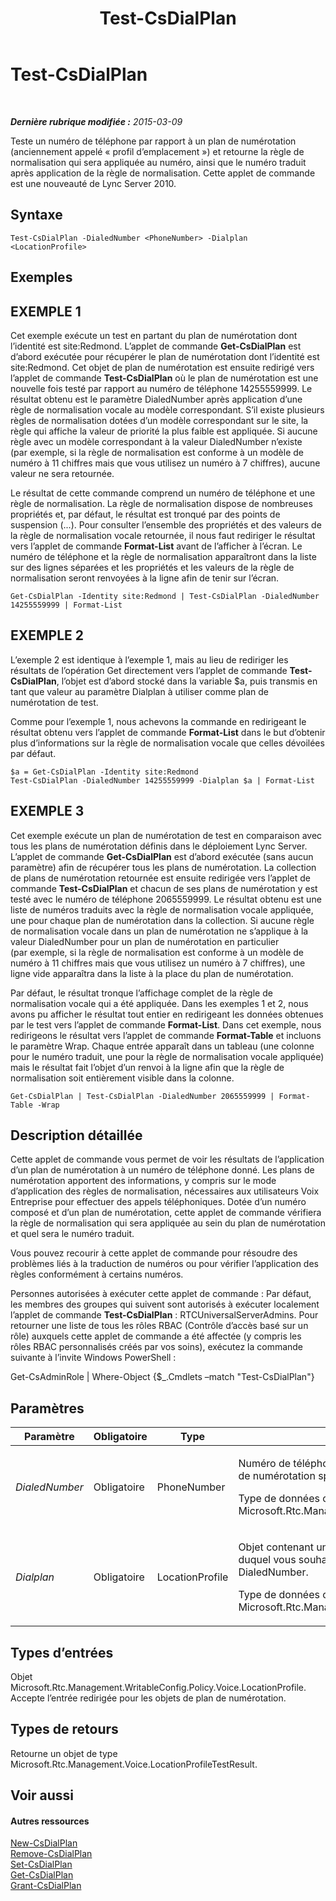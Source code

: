 ﻿---
title: Test-CsDialPlan
TOCTitle: Test-CsDialPlan
ms:assetid: e6618394-82c5-4bc2-85cc-97ac4686a1aa
ms:mtpsurl: https://technet.microsoft.com/fr-fr/library/Gg399024(v=OCS.15)
ms:contentKeyID: 49299181
ms.date: 05/20/2016
mtps_version: v=OCS.15
ms.translationtype: HT
---

# Test-CsDialPlan

 

_**Dernière rubrique modifiée :** 2015-03-09_

Teste un numéro de téléphone par rapport à un plan de numérotation (anciennement appelé « profil d’emplacement ») et retourne la règle de normalisation qui sera appliquée au numéro, ainsi que le numéro traduit après application de la règle de normalisation. Cette applet de commande est une nouveauté de Lync Server 2010.

## Syntaxe

    Test-CsDialPlan -DialedNumber <PhoneNumber> -Dialplan <LocationProfile>

## Exemples

## EXEMPLE 1

Cet exemple exécute un test en partant du plan de numérotation dont l’identité est site:Redmond. L’applet de commande **Get-CsDialPlan** est d’abord exécutée pour récupérer le plan de numérotation dont l’identité est site:Redmond. Cet objet de plan de numérotation est ensuite redirigé vers l’applet de commande **Test-CsDialPlan** où le plan de numérotation est une nouvelle fois testé par rapport au numéro de téléphone 14255559999. Le résultat obtenu est le paramètre DialedNumber après application d’une règle de normalisation vocale au modèle correspondant. S’il existe plusieurs règles de normalisation dotées d’un modèle correspondant sur le site, la règle qui affiche la valeur de priorité la plus faible est appliquée. Si aucune règle avec un modèle correspondant à la valeur DialedNumber n’existe (par exemple, si la règle de normalisation est conforme à un modèle de numéro à 11 chiffres mais que vous utilisez un numéro à 7 chiffres), aucune valeur ne sera retournée.

Le résultat de cette commande comprend un numéro de téléphone et une règle de normalisation. La règle de normalisation dispose de nombreuses propriétés et, par défaut, le résultat est tronqué par des points de suspension (...). Pour consulter l’ensemble des propriétés et des valeurs de la règle de normalisation vocale retournée, il nous faut rediriger le résultat vers l’applet de commande **Format-List** avant de l’afficher à l’écran. Le numéro de téléphone et la règle de normalisation apparaîtront dans la liste sur des lignes séparées et les propriétés et les valeurs de la règle de normalisation seront renvoyées à la ligne afin de tenir sur l’écran.

    Get-CsDialPlan -Identity site:Redmond | Test-CsDialPlan -DialedNumber 14255559999 | Format-List

## EXEMPLE 2

L’exemple 2 est identique à l’exemple 1, mais au lieu de rediriger les résultats de l’opération Get directement vers l’applet de commande **Test-CsDialPlan**, l’objet est d’abord stocké dans la variable $a, puis transmis en tant que valeur au paramètre Dialplan à utiliser comme plan de numérotation de test.

Comme pour l’exemple 1, nous achevons la commande en redirigeant le résultat obtenu vers l’applet de commande **Format-List** dans le but d’obtenir plus d’informations sur la règle de normalisation vocale que celles dévoilées par défaut.

    $a = Get-CsDialPlan -Identity site:Redmond
    Test-CsDialPlan -DialedNumber 14255559999 -Dialplan $a | Format-List

## EXEMPLE 3

Cet exemple exécute un plan de numérotation de test en comparaison avec tous les plans de numérotation définis dans le déploiement Lync Server. L’applet de commande **Get-CsDialPlan** est d’abord exécutée (sans aucun paramètre) afin de récupérer tous les plans de numérotation. La collection de plans de numérotation retournée est ensuite redirigée vers l’applet de commande **Test-CsDialPlan** et chacun de ses plans de numérotation y est testé avec le numéro de téléphone 2065559999. Le résultat obtenu est une liste de numéros traduits avec la règle de normalisation vocale appliquée, une pour chaque plan de numérotation dans la collection. Si aucune règle de normalisation vocale dans un plan de numérotation ne s’applique à la valeur DialedNumber pour un plan de numérotation en particulier (par exemple, si la règle de normalisation est conforme à un modèle de numéro à 11 chiffres mais que vous utilisez un numéro à 7 chiffres), une ligne vide apparaîtra dans la liste à la place du plan de numérotation.

Par défaut, le résultat tronque l’affichage complet de la règle de normalisation vocale qui a été appliquée. Dans les exemples 1 et 2, nous avons pu afficher le résultat tout entier en redirigeant les données obtenues par le test vers l’applet de commande **Format-List**. Dans cet exemple, nous redirigeons le résultat vers l’applet de commande **Format-Table** et incluons le paramètre Wrap. Chaque entrée apparaît dans un tableau (une colonne pour le numéro traduit, une pour la règle de normalisation vocale appliquée) mais le résultat fait l’objet d’un renvoi à la ligne afin que la règle de normalisation soit entièrement visible dans la colonne.

    Get-CsDialPlan | Test-CsDialPlan -DialedNumber 2065559999 | Format-Table -Wrap

## Description détaillée

Cette applet de commande vous permet de voir les résultats de l’application d’un plan de numérotation à un numéro de téléphone donné. Les plans de numérotation apportent des informations, y compris sur le mode d’application des règles de normalisation, nécessaires aux utilisateurs Voix Entreprise pour effectuer des appels téléphoniques. Dotée d’un numéro composé et d’un plan de numérotation, cette applet de commande vérifiera la règle de normalisation qui sera appliquée au sein du plan de numérotation et quel sera le numéro traduit.

Vous pouvez recourir à cette applet de commande pour résoudre des problèmes liés à la traduction de numéros ou pour vérifier l’application des règles conformément à certains numéros.

Personnes autorisées à exécuter cette applet de commande : Par défaut, les membres des groupes qui suivent sont autorisés à exécuter localement l’applet de commande **Test-CsDialPlan** : RTCUniversalServerAdmins. Pour retourner une liste de tous les rôles RBAC (Contrôle d’accès basé sur un rôle) auxquels cette applet de commande a été affectée (y compris les rôles RBAC personnalisés créés par vos soins), exécutez la commande suivante à l’invite Windows PowerShell :

Get-CsAdminRole | Where-Object {$\_.Cmdlets –match "Test-CsDialPlan"}

## Paramètres


<table>
<colgroup>
<col style="width: 25%" />
<col style="width: 25%" />
<col style="width: 25%" />
<col style="width: 25%" />
</colgroup>
<thead>
<tr class="header">
<th>Paramètre</th>
<th>Obligatoire</th>
<th>Type</th>
<th>Description</th>
</tr>
</thead>
<tbody>
<tr class="odd">
<td><p><em>DialedNumber</em></p></td>
<td><p>Obligatoire</p></td>
<td><p>PhoneNumber</p></td>
<td><p>Numéro de téléphone en fonction duquel vous souhaitez tester le plan de numérotation spécifié dans le paramètre Dialplan.</p>
<p>Type de données complet : Microsoft.Rtc.Management.Voice.PhoneNumber</p></td>
</tr>
<tr class="even">
<td><p><em>Dialplan</em></p></td>
<td><p>Obligatoire</p></td>
<td><p>LocationProfile</p></td>
<td><p>Objet contenant une référence au plan de numérotation en fonction duquel vous souhaitez tester le numéro précisé dans le paramètre DialedNumber.</p>
<p>Type de données complet : Microsoft.Rtc.Management.WritableConfig.Policy.Voice.LocationProfile</p></td>
</tr>
</tbody>
</table>


## Types d’entrées

Objet Microsoft.Rtc.Management.WritableConfig.Policy.Voice.LocationProfile. Accepte l’entrée redirigée pour les objets de plan de numérotation.

## Types de retours

Retourne un objet de type Microsoft.Rtc.Management.Voice.LocationProfileTestResult.

## Voir aussi

#### Autres ressources

[New-CsDialPlan](new-csdialplan.md)  
[Remove-CsDialPlan](remove-csdialplan.md)  
[Set-CsDialPlan](set-csdialplan.md)  
[Get-CsDialPlan](get-csdialplan.md)  
[Grant-CsDialPlan](grant-csdialplan.md)

